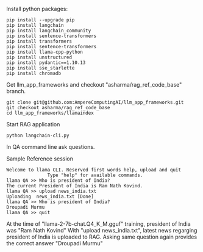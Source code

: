 Install python packages:

```
pip install --upgrade pip
pip install langchain
pip install langchain_community
pip install sentence-transformers
pip install transformers
pip install sentence-transformers
pip install llama-cpp-python
pip install unstructured
pip install pydantic==1.10.13
pip install sse_starlette
pip install chromadb
```
Get llm_app_frameworks and checkout "asharma/rag_ref_code_base" branch.
```
git clone git@github.com:AmpereComputingAI/llm_app_frameworks.git
git checkout asharma/rag_ref_code_base
cd llm_app_frameworks/llamaindex
``` 

Start RAG application
```
python langchain-cli.py
```

In QA command line ask questions.

Sample Reference session

```
Welcome to llama CLI. Reserved first words help, upload and quit
               Type "help" for available commands.
llama QA >> Who is president of India?
The current President of India is Ram Nath Kovind.
llama QA >> upload news_india.txt
Uploading  news_india.txt [Done]
llama QA >> Who is president of India?
Droupadi Murmu
llama QA >> quit
```

At the time of "llama-2-7b-chat.Q4_K_M.gguf" training, president of India was "Ram Nath Kovind"
With "upload news_india.txt", latest news regarging president of India is uploaded to RAG.
Asking same question again provides the correct answer "Droupadi Murmu"
 
